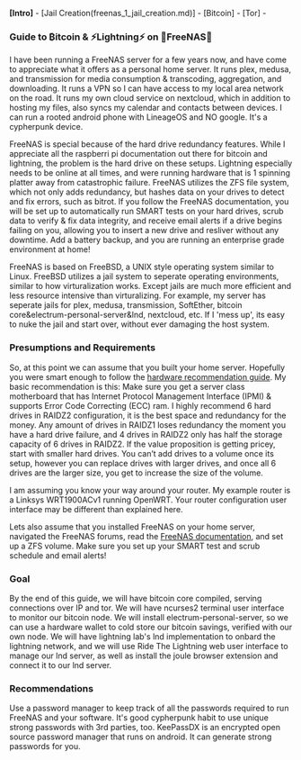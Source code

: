 **[Intro]** - [Jail Creation(freenas_1_jail_creation.md)] - [Bitcoin] - [Tor] - 

### Guide to ₿itcoin & ⚡Lightning️⚡ on 🦈FreeNAS🦈

I have been running a FreeNAS server for a few years now, and have come to appreciate what it offers as a personal home server. It runs plex, medusa, and transmission for media consumption & transcoding, aggregation, and downloading. It runs a VPN so I can have access to my local area network on the road. It runs my own cloud service on nextcloud, which in addition to hosting my files, also syncs my calendar and contacts between devices. I can run a rooted android phone with LineageOS and NO google. It's a cypherpunk device. 

FreeNAS is special because of the hard drive redundancy features. While I appreciate all the raspberri pi documentation out there for bitcoin and lightning, the problem is the hard drive on these setups. Lightning especially needs to be online at all times, and were running hardware that is 1 spinning platter away from catastrophic failure. FreeNAS utilizes the ZFS file system, which not only adds redundancy, but hashes data on your drives to detect and fix errors, such as bitrot. If you follow the FreeNAS documentation, you will be set up to automatically run SMART tests on your hard drives, scrub data to verify & fix data integrity, and receive email alerts if a drive begins failing on you, allowing you to insert a new drive and resliver without any downtime. Add a battery backup, and you are running an enterprise grade environment at home!

FreeNAS is based on FreeBSD, a UNIX style operating system similar to Linux. FreeBSD utilizes a jail system to seperate operating environments, similar to how virturalization works. Except jails are much more efficient and less resource intensive than virturalizing. For example, my server has seperate jails for plex, medusa, transmission, SoftEther, bitcoin core&electrum-personal-server&lnd, nextcloud, etc. If I 'mess up', its easy to nuke the jail and start over, without ever damaging the host system.

### Presumptions and Requirements
So, at this point we can assume that you built your home server. Hopefully you were smart enough to follow the <A HREF="https://forums.freenas.org/index.php?resources/hardware-recommendations-guide.12/">hardware recommendation guide</A>. My basic recommendation is this: Make sure you get a server class motherboard that has Internet Protocol Management Interface (IPMI) & supports Error Code Correcting (ECC) ram. I highly recommend 6 hard drives in RAIDZ2 configuration, it is the best space and redundancy for the money. Any amount of drives in RAIDZ1 loses redundancy the moment you have a hard drive failure, and 4 drives in RAIDZ2 only has half the storage capacity of 6 drives in RAIDZ2. If the value proposition is getting pricey, start with smaller hard drives. You can’t add drives to a volume once its setup, however you can replace drives with larger drives, and once all 6 drives are the larger size, you get to increase the size of the volume.

I am assuming you know your way around your router. My example router is a Linksys WRT1900ACv1 running OpenWRT. Your router configuration user interface may be different than explained here.

Lets also assume that you installed FreeNAS on your home server, navigated the FreeNAS forums, read the <A HREF="https://www.ixsystems.com/documentation/freenas/">FreeNAS documentation</A>, and set up a ZFS volume. Make sure you set up your SMART test and scrub schedule and email alerts!

### Goal
By the end of this guide, we will have bitcoin core compiled, serving connections over IP and tor. We will have ncurses2 terminal user interface to monitor our bitcoin node. We will install electrum-personal-server, so we can use a hardware wallet to cold store our bitcoin savings, verified with our own node. We will have lightning lab's lnd implementation to onbard the lightning network, and we will use Ride The Lightning web user interface to manage our lnd server, as well as install the joule browser extension and connect it to our lnd server.

### Recommendations
Use a password manager to keep track of all the passwords required to run FreeNAS and your software. It's good cypherpunk habit to use unique strong passwords with 3rd parties, too. KeePassDX is an encrypted open source password manager that runs on android. It can generate strong passwords for you. 
